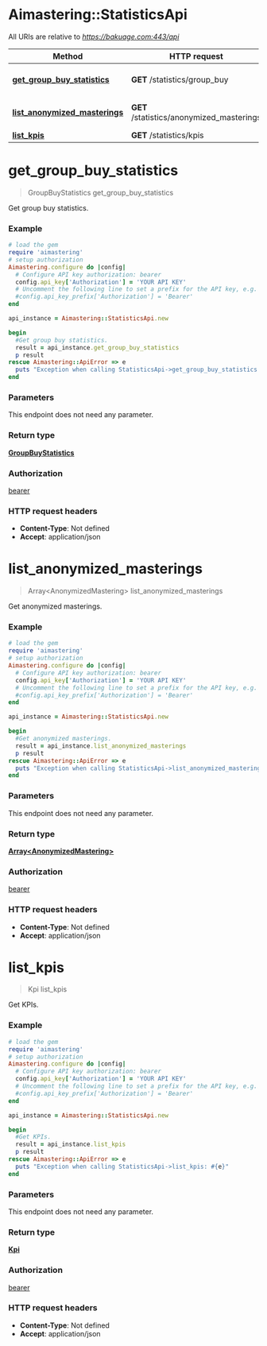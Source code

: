 # Aimastering::StatisticsApi

All URIs are relative to *https://bakuage.com:443/api*

Method | HTTP request | Description
------------- | ------------- | -------------
[**get_group_buy_statistics**](StatisticsApi.md#get_group_buy_statistics) | **GET** /statistics/group_buy | Get group buy statistics.
[**list_anonymized_masterings**](StatisticsApi.md#list_anonymized_masterings) | **GET** /statistics/anonymized_masterings | Get anonymized masterings.
[**list_kpis**](StatisticsApi.md#list_kpis) | **GET** /statistics/kpis | Get KPIs.


# **get_group_buy_statistics**
> GroupBuyStatistics get_group_buy_statistics

Get group buy statistics.

### Example
```ruby
# load the gem
require 'aimastering'
# setup authorization
Aimastering.configure do |config|
  # Configure API key authorization: bearer
  config.api_key['Authorization'] = 'YOUR API KEY'
  # Uncomment the following line to set a prefix for the API key, e.g. 'Bearer' (defaults to nil)
  #config.api_key_prefix['Authorization'] = 'Bearer'
end

api_instance = Aimastering::StatisticsApi.new

begin
  #Get group buy statistics.
  result = api_instance.get_group_buy_statistics
  p result
rescue Aimastering::ApiError => e
  puts "Exception when calling StatisticsApi->get_group_buy_statistics: #{e}"
end
```

### Parameters
This endpoint does not need any parameter.

### Return type

[**GroupBuyStatistics**](GroupBuyStatistics.md)

### Authorization

[bearer](../README.md#bearer)

### HTTP request headers

 - **Content-Type**: Not defined
 - **Accept**: application/json



# **list_anonymized_masterings**
> Array&lt;AnonymizedMastering&gt; list_anonymized_masterings

Get anonymized masterings.

### Example
```ruby
# load the gem
require 'aimastering'
# setup authorization
Aimastering.configure do |config|
  # Configure API key authorization: bearer
  config.api_key['Authorization'] = 'YOUR API KEY'
  # Uncomment the following line to set a prefix for the API key, e.g. 'Bearer' (defaults to nil)
  #config.api_key_prefix['Authorization'] = 'Bearer'
end

api_instance = Aimastering::StatisticsApi.new

begin
  #Get anonymized masterings.
  result = api_instance.list_anonymized_masterings
  p result
rescue Aimastering::ApiError => e
  puts "Exception when calling StatisticsApi->list_anonymized_masterings: #{e}"
end
```

### Parameters
This endpoint does not need any parameter.

### Return type

[**Array&lt;AnonymizedMastering&gt;**](AnonymizedMastering.md)

### Authorization

[bearer](../README.md#bearer)

### HTTP request headers

 - **Content-Type**: Not defined
 - **Accept**: application/json



# **list_kpis**
> Kpi list_kpis

Get KPIs.

### Example
```ruby
# load the gem
require 'aimastering'
# setup authorization
Aimastering.configure do |config|
  # Configure API key authorization: bearer
  config.api_key['Authorization'] = 'YOUR API KEY'
  # Uncomment the following line to set a prefix for the API key, e.g. 'Bearer' (defaults to nil)
  #config.api_key_prefix['Authorization'] = 'Bearer'
end

api_instance = Aimastering::StatisticsApi.new

begin
  #Get KPIs.
  result = api_instance.list_kpis
  p result
rescue Aimastering::ApiError => e
  puts "Exception when calling StatisticsApi->list_kpis: #{e}"
end
```

### Parameters
This endpoint does not need any parameter.

### Return type

[**Kpi**](Kpi.md)

### Authorization

[bearer](../README.md#bearer)

### HTTP request headers

 - **Content-Type**: Not defined
 - **Accept**: application/json



